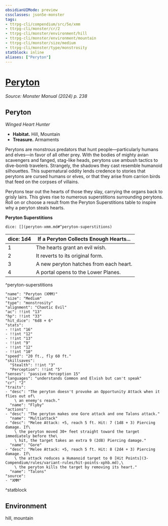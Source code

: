 ```yaml
---
obsidianUIMode: preview
cssclasses: json5e-monster
tags:
- ttrpg-cli/compendium/src/5e/xmm
- ttrpg-cli/monster/cr/2
- ttrpg-cli/monster/environment/hill
- ttrpg-cli/monster/environment/mountain
- ttrpg-cli/monster/size/medium
- ttrpg-cli/monster/type/monstrosity
statblock: inline
aliases: ["Peryton"]
---
```

# [Peryton](3-Compendium\bestiary\monstrosity/peryton-xmm.md)
*Source: Monster Manual (2024) p. 238*  

## Peryton

*Winged Heart Hunter*

- **Habitat.** Hill, Mountain  
- **Treasure.** Armaments  

Perytons are monstrous predators that hunt people—particularly humans and elves—in favor of all other prey. With the bodies of mighty avian scavengers and fanged, stag-like heads, perytons use ambush tactics to dive-bomb travelers. Strangely, the shadows they cast resemble humanoid silhouettes. This supernatural oddity lends credence to stories that perytons are cursed humans or elves, or that they arise from carrion birds that feed on the corpses of villains.

Perytons tear out the hearts of those they slay, carrying the organs back to grisly lairs. This gives rise to numerous superstitions surrounding perytons. Roll on or choose a result from the Peryton Superstitions table to inspire why a peryton steals hearts.

**Peryton Superstitions**

`dice: [](peryton-xmm.md#^peryton-superstitions)`

| dice: 1d4 | If a Peryton Collects Enough Hearts... |
|-----------|----------------------------------------|
| 1 | The hearts grant an evil wish. |
| 2 | It reverts to its original form. |
| 3 | A new peryton hatches from each heart. |
| 4 | A portal opens to the Lower Planes. |
^peryton-superstitions

```statblock
"name": "Peryton (XMM)"
"size": "Medium"
"type": "monstrosity"
"alignment": "Chaotic Evil"
"ac": !!int "13"
"hp": !!int "33"
"hit_dice": "6d8 + 6"
"stats":
- !!int "16"
- !!int "12"
- !!int "13"
- !!int "9"
- !!int "12"
- !!int "10"
"speed": "20 ft., fly 60 ft."
"skillsaves":
  "Stealth": !!int "3"
  "Perception": !!int "5"
"senses": "passive Perception 15"
"languages": "understands Common and Elvish but can't speak"
"cr": "2"
"traits":
- "desc": "The peryton doesn't provoke an Opportunity Attack when it flies out of\
    \ an enemy's reach."
  "name": "Flyby"
"actions":
- "desc": "The peryton makes one Gore attack and one Talons attack."
  "name": "Multiattack"
- "desc": "Melee Attack: +5, reach 5 ft. Hit: 7 (1d8 + 3) Piercing damage. If\
    \ the peryton moved 30+ feet straight toward the target immediately before the\
    \ hit, the target takes an extra 9 (2d8) Piercing damage."
  "name": "Gore"
- "desc": "Melee Attack: +5, reach 5 ft. Hit: 8 (2d4 + 3) Piercing damage. If\
    \ the attack reduces a Humanoid target to 0 [Hit Points](3-Compendium/rules/variant-rules/hit-points-xphb.md),\
    \ the peryton kills the target by removing its heart."
  "name": "Talons"
"source":
- "XMM"
```
^statblock

## Environment

hill, mountain